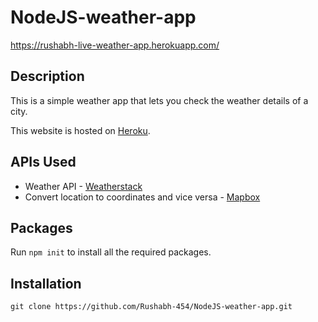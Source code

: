# NodeJS-weather-app

https://rushabh-live-weather-app.herokuapp.com/

## Description

This is a simple weather app that lets you check the weather details of a city.

This website is hosted on [Heroku](https://www.heroku.com/).

## APIs Used

+ Weather API - [Weatherstack](https://weatherstack.com/)
+ Convert location to coordinates and vice versa - [Mapbox](http://mapbox.com/)

## Packages

Run `npm init` to install all the required packages.

## Installation

`git clone https://github.com/Rushabh-454/NodeJS-weather-app.git`
